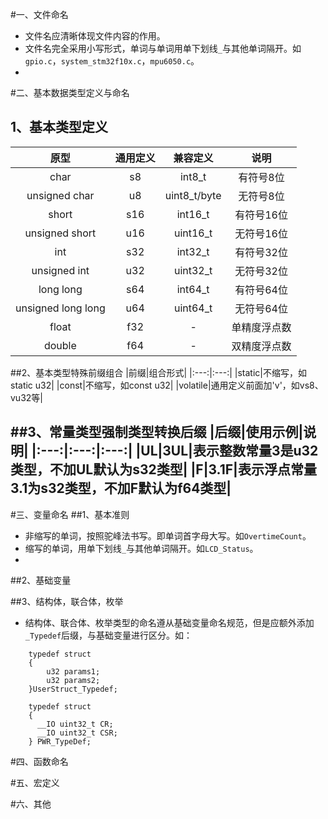 #一、文件命名

* 文件名应清晰体现文件内容的作用。
* 文件名完全采用小写形式，单词与单词用单下划线`_`与其他单词隔开。如`gpio.c`，`system_stm32f10x.c`，`mpu6050.c`。
* 
#二、基本数据类型定义与命名

## 1、基本类型定义

|原型|通用定义|兼容定义|说明|
|:---:|:---:|:---:|:---:|
|char|s8|int8_t|有符号8位|
|unsigned char|u8|uint8_t/byte|无符号8位|
|short|s16|int16_t|有符号16位|
|unsigned short|u16|uint16_t|无符号16位|
|int|s32|int32_t|有符号32位|
|unsigned int|u32|uint32_t|无符号32位|
|long long|s64|int64_t|有符号64位|
|unsigned long long|u64|uint64_t|无符号64位|
|float|f32|-|单精度浮点数|
|double|f64|-|双精度浮点数|
##2、基本类型特殊前缀组合
|前缀|组合形式|
|:---:|:---:|
|static|不缩写，如static u32|
|const|不缩写，如const u32|
|volatile|通用定义前面加'v'，如vs8、vu32等|

##3、常量类型强制类型转换后缀
|后缀|使用示例|说明|
|:---:|:---:|:---:|
|UL|3UL|表示整数常量3是u32类型，不加UL默认为s32类型|
|F|3.1F|表示浮点常量3.1为s32类型，不加F默认为f64类型|
---
#三、变量命名
##1、基本准则
* 非缩写的单词，按照驼峰法书写。即单词首字母大写。如`OvertimeCount`。
* 缩写的单词，用单下划线`_`与其他单词隔开。如`LCD_Status`。
* 
##2、基础变量

##3、结构体，联合体，枚举
* 结构体、联合体、枚举类型的命名遵从基础变量命名规范，但是应额外添加`_Typedef`后缀，与基础变量进行区分。如：
```
	typedef struct
	{
		u32 params1;
		u32 params2;
	}UserStruct_Typedef;
	
	typedef struct
	{
	  __IO uint32_t CR;
	  __IO uint32_t CSR;
	} PWR_TypeDef;
```
#四、函数命名

#五、宏定义

#六、其他